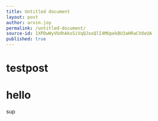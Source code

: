 ```yaml
---
title: Untitled document
layout: post
author: arvin.joy
permalink: /untitled-document/
source-id: 1XPDwWyVUdhAko5iVqQJoxQlI4MUpekBU3aHRaCVdeUA
published: true
---
```

# testpost

# hello 

sup

